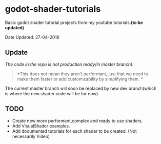 # godot-shader-tutorials
Basic godot shader tutorial projects from my youtube tutorials.**(to be updated)**

Date Updated: 27-04-2019

Update
--
_The code in the repo is not production ready(in master branch)._

> *This does not mean they aren't performant, just that we need to make them faster or add customizability by simplifying them. *

The current master branch will soon be replaced by new dev branch(which is where the new shader code will be for now)

TODO
--
- Create new more performant,complex and ready to use shaders. 
- Add VisualShader examples.
- Add documented tutorials for each shader to be created. (Not necessarily Video)
